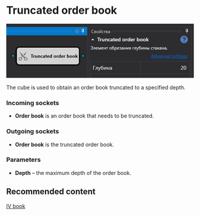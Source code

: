 # Truncated order book

![Designer MarketDepthTruncateDiagramElement 00](../../../../../../images/designer_marketdepthtruncatediagramelement_00.png)

The cube is used to obtain an order book truncated to a specified depth.

### Incoming sockets

- **Order book** is an order book that needs to be truncated.

### Outgoing sockets

- **Order book** is the truncated order book.

### Parameters

- **Depth** – the maximum depth of the order book.

## Recommended content

[IV book](../options/iv_book.md)
